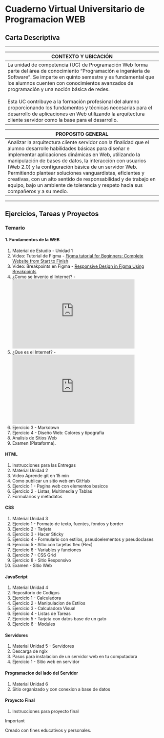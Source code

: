 
# Cuaderno Virtual Universitario de Programacion WEB

## Carta Descriptiva

_____________________________________________________________________________________________________

| **CONTEXTO Y UBICACIÓN**                                                                           |
|----------------------------------------------------------------------------------------------------|
| La unidad de competencia (UC) de Programación Web forma parte del área de conocimiento “Programación e ingeniería de Software”. Se imparte en quinto semestre y es fundamental que los alumnos cuenten con conocimientos avanzados de programación y una noción básica de redes. <br/><br/> Esta UC contribuye a la formación profesional del alumno proporcionando los fundamentos y técnicas necesarias para el desarrollo de aplicaciones en Web utilizando la arquitectura cliente servidor como la base para el desarrollo. |

| **PROPOSITO GENERAL** |
|----------------------------------------------------------------|
| Analizar la arquitectura cliente servidor con la finalidad que el alumno desarrolle habilidades básicas para diseñar e implementar aplicaciones dinámicas en Web, utilizando la manipulación de bases de datos, la interacción con usuarios (Web 2.0) y la configuración básica de un servidor Web. Permitiendo plantear soluciones vanguardistas, eficientes y creativas, con un alto sentido de responsabilidad y de trabajo en equipo, bajo un ambiente de tolerancia y respeto hacia sus compañeros y a su medio.  |

_____________________________________________________________________________________________________

## Ejercicios, Tareas y Proyectos

### Temario

#### 1. Fundamentos de la WEB

1. Material de Estudio - Unidad 1
2. Video: Tutorial de Figma - [Figma tutorial for Beginners: Complete Website from Start to Finish](https://www.youtube.com/watch?v=HZuk6Wkx_Eg&ab_channel=FluxAcademy)
3. Video: Breakpoints en Figma - [Responsive Design in Figma Using Breakpoints](https://www.youtube.com/watch?v=c0ZTaDMGb20&ab_channel=DesignWithArash)
4. ¿Como se Invento el Internet? - <iframe width="400" height="226" src="https://www.youtube.com/embed/dxyzlwG-0S8" title="¿CÓMO SE INVENTÓ EL INTERNET?" frameborder="0" allow="accelerometer; autoplay; clipboard-write; encrypted-media; gyroscope; picture-in-picture; web-share" referrerpolicy="strict-origin-when-cross-origin" allowfullscreen></iframe>
5. ¿Que es el Internet? - <iframe width="400" height="226" src="https://www.youtube.com/embed/-JVdH8ne-2s" title="Microaprendizaje: ¿Qué es internet?" frameborder="0" allow="accelerometer; autoplay; clipboard-write; encrypted-media; gyroscope; picture-in-picture; web-share" referrerpolicy="strict-origin-when-cross-origin" allowfullscreen></iframe>
6. Ejercicio 3 -  Markdown
7. Ejercicio 4 - Diseño Web: Colores y tipografia
8. Analisis de Sitios Web
9. Examen (Plataforma).

#### HTML

1. Instrucciones para las Entregas
2. Material Unidad 2
3. Video Aprende git en 15 min
4. Como publicar un sitio web em GitHub
5. Ejercicio 1 - Pagina web con elementos basicos
6. Ejercicio 2 - Listas, Multimedia y Tablas
7. Formularios y metadatos

#### CSS

1. Material Unidad 3
2. Ejercicio 1 - Formato de texto, fuentes, fondos y border
3. Ejercicio 2 - Tarjeta
4. Ejercicio 3 - Hacer Sticky
5. Ejercicio 4 - Formulario con estilos, pseudoelementos y pseudoclases
6. Ejercicio 5 - Sitio con tarjetas flex (Flex)
7. Ejercicio 6 - Variables y funciones
8. Ejercicio 7 - CSS Grid
9. Ejercicio 8 - Sitio Responsivo
10. Examen - Sitio Web

#### JavaScript

1. Material Unidad 4
2. Repositorio de Codigos
3. Ejercicio 1 - Calculadora
4. Ejercicio 2 - Manipulacion de Estilos
5. Ejercicio 3 - Calculadora Visual
6. Ejercicio 4 - Listas de Tareas
7. Ejercicio 5 - Tarjeta con datos base de un gato
8. Ejercicio 6 - Modules

#### Servidores

1. Material Unidad 5 - Servidores
2. Descarga de ngix
3. Pasos para instalacion de un servidor web en tu computadora
4. Ejercicio 1 - Sitio web en servidor

#### Programacion del lado del Servidor

1. Material Unidad 6
2. Sitio organizado y con conexion a base de datos

#### Proyecto Final

1. Instrucciones para proyecto final

> [!IMPORTANT]
> Creado con fines educativos y personales.